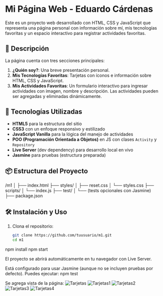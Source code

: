 # Mi Página Web - Eduardo Cárdenas

Este es un proyecto web desarrollado con HTML, CSS y JavaScript que representa una página personal con información sobre mí, mis tecnologías favoritas y un espacio interactivo para registrar actividades favoritas.

## 🧠 Descripción

La página cuenta con tres secciones principales:

1. **¿Quién soy?**: Una breve presentación personal.
2. **Mis Tecnologías Favoritas**: Tarjetas con íconos e información sobre HTML, CSS y JavaScript.
3. **Mis Actividades Favoritas**: Un formulario interactivo para ingresar actividades con imagen, nombre y descripción. Las actividades pueden ser agregadas y eliminadas dinámicamente.

## 🚀 Tecnologías Utilizadas

- **HTML5** para la estructura del sitio
- **CSS3** con un enfoque responsivo y estilizado
- **JavaScript Vanilla** para la lógica del manejo de actividades
- **POO (Programación Orientada a Objetos)** en JS con clases `Activity` y `Repository`
- **Live Server** (dev dependency) para desarrollo local en vivo
- **Jasmine** para pruebas (estructura preparada)

## 📦 Estructura del Proyecto

/m1
│
├── index.html
├── styles/
│ ├── reset.css
│ └── styles.css
├── scripts/
│ └── index.js
├── test/
│ └── (tests opcionales con Jasmine)
├── package.json


## 🛠️ Instalación y Uso

1. Clona el repositorio:
   ```bash
   git clone https://github.com/tuusuario/m1.git
   cd m1

npm install
npm start

El proyecto se abrirá automáticamente en tu navegador con Live Server.

Está configurado para usar Jasmine (aunque no se incluyen pruebas por defecto). Puedes ejecutar:
npm test

Se agrega vista de la página:
![Tarjetas](https://github.com/user-attachments/assets/81bf028d-bfea-4fb8-bf20-dca903bde42a)
![Tarjetas1](https://github.com/user-attachments/assets/362011a2-5100-4eaf-ab93-042db33d3970)
![Tarjetas2](https://github.com/user-attachments/assets/538bf163-f9ac-4b29-a1e0-03a00b8f3556)
![Tarjetas3](https://github.com/user-attachments/assets/baf7748e-e328-4b2f-8852-4f26f80ddb97)
![Tarjetas4](https://github.com/user-attachments/assets/6bfe119c-c293-4502-873a-ee05b31ea6b1)




